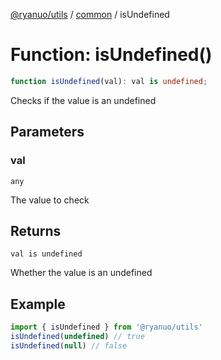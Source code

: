 [@ryanuo/utils](../../index.md) / [common](../index.md) / isUndefined

# Function: isUndefined()

```ts
function isUndefined(val): val is undefined;
```

Checks if the value is an undefined

## Parameters

### val

`any`

The value to check

## Returns

`val is undefined`

Whether the value is an undefined

## Example

```ts twoslash
import { isUndefined } from '@ryanuo/utils'
isUndefined(undefined) // true
isUndefined(null) // false
```
